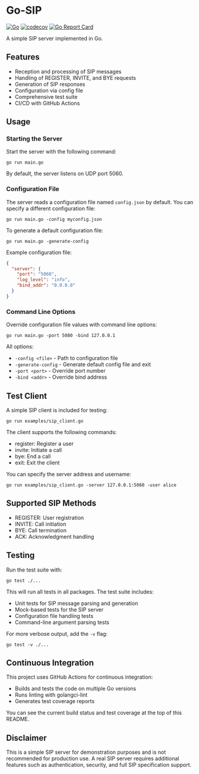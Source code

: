 # Go-SIP

[![Go](https://github.com/user/go-sip/actions/workflows/go.yml/badge.svg)](https://github.com/user/go-sip/actions/workflows/go.yml)
[![codecov](https://codecov.io/gh/user/go-sip/branch/main/graph/badge.svg)](https://codecov.io/gh/user/go-sip)
[![Go Report Card](https://goreportcard.com/badge/github.com/user/go-sip)](https://goreportcard.com/report/github.com/user/go-sip)

A simple SIP server implemented in Go.

## Features

- Reception and processing of SIP messages
- Handling of REGISTER, INVITE, and BYE requests
- Generation of SIP responses
- Configuration via config file
- Comprehensive test suite
- CI/CD with GitHub Actions

## Usage

### Starting the Server

Start the server with the following command:

```
go run main.go
```

By default, the server listens on UDP port 5060.

### Configuration File

The server reads a configuration file named `config.json` by default. You can specify a different configuration file:

```
go run main.go -config myconfig.json
```

To generate a default configuration file:

```
go run main.go -generate-config
```

Example configuration file:

```json
{
  "server": {
    "port": "5060",
    "log_level": "info",
    "bind_addr": "0.0.0.0"
  }
}
```

### Command Line Options

Override configuration file values with command line options:

```
go run main.go -port 5080 -bind 127.0.0.1
```

All options:

- `-config <file>` - Path to configuration file
- `-generate-config` - Generate default config file and exit
- `-port <port>` - Override port number
- `-bind <addr>` - Override bind address

## Test Client

A simple SIP client is included for testing:

```
go run examples/sip_client.go
```

The client supports the following commands:

- register: Register a user
- invite: Initiate a call
- bye: End a call
- exit: Exit the client

You can specify the server address and username:

```
go run examples/sip_client.go -server 127.0.0.1:5060 -user alice
```

## Supported SIP Methods

- REGISTER: User registration
- INVITE: Call initiation
- BYE: Call termination
- ACK: Acknowledgment handling

## Testing

Run the test suite with:

```
go test ./...
```

This will run all tests in all packages. The test suite includes:

- Unit tests for SIP message parsing and generation
- Mock-based tests for the SIP server
- Configuration file handling tests
- Command-line argument parsing tests

For more verbose output, add the `-v` flag:

```
go test -v ./...
```

## Continuous Integration

This project uses GitHub Actions for continuous integration:

- Builds and tests the code on multiple Go versions
- Runs linting with golangci-lint
- Generates test coverage reports

You can see the current build status and test coverage at the top of this README.

## Disclaimer

This is a simple SIP server for demonstration purposes and is not recommended for production use. A real SIP server requires additional features such as authentication, security, and full SIP specification support.
